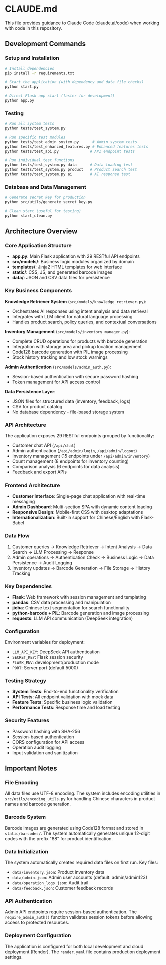 # CLAUDE.md

This file provides guidance to Claude Code (claude.ai/code) when working with code in this repository.

## Development Commands

### Setup and Installation
```bash
# Install dependencies
pip install -r requirements.txt

# Start the application (with dependency and data file checks)
python start.py

# Direct Flask app start (faster for development)
python app.py
```

### Testing
```bash
# Run all system tests
python tests/test_system.py

# Run specific test modules
python tests/test_admin_system.py      # Admin system tests
python tests/test_enhanced_features.py # Enhanced features tests
python tests/test_api.py              # API endpoint tests

# Run individual test functions
python tests/test_system.py data      # Data loading test
python tests/test_system.py product   # Product search test
python tests/test_system.py ai        # AI response test
```

### Database and Data Management
```bash
# Generate secret key for production
python src/utils/generate_secret_key.py

# Clean start (useful for testing)
python start_clean.py
```

## Architecture Overview

### Core Application Structure
- **app.py**: Main Flask application with 29 RESTful API endpoints
- **src/models/**: Business logic modules organized by domain
- **templates/**: Jinja2 HTML templates for web interface
- **static/**: CSS, JS, and generated barcode images
- **data/**: JSON and CSV data files for persistence

### Key Business Components

**Knowledge Retriever System** (`src/models/knowledge_retriever.py`):
- Orchestrates AI responses using intent analysis and data retrieval
- Integrates with LLM client for natural language processing
- Handles product search, policy queries, and contextual conversations

**Inventory Management** (`src/models/inventory_manager.py`):
- Complete CRUD operations for products with barcode generation
- Integration with storage area and pickup location management
- Code128 barcode generation with PIL image processing
- Stock history tracking and low stock warnings

**Admin Authentication** (`src/models/admin_auth.py`):
- Session-based authentication with secure password hashing
- Token management for API access control

**Data Persistence Layer**:
- JSON files for structured data (inventory, feedback, logs)
- CSV for product catalog
- No database dependency - file-based storage system

### API Architecture
The application exposes 29 RESTful endpoints grouped by functionality:
- Customer chat API (`/api/chat`)
- Admin authentication (`/api/admin/login`, `/api/admin/logout`)
- Inventory management (15 endpoints under `/api/admin/inventory`)
- Count management (8 endpoints for inventory counting)
- Comparison analysis (6 endpoints for data analysis)
- Feedback and export APIs

### Frontend Architecture
- **Customer Interface**: Single-page chat application with real-time messaging
- **Admin Dashboard**: Multi-section SPA with dynamic content loading
- **Responsive Design**: Mobile-first CSS with desktop adaptations
- **Internationalization**: Built-in support for Chinese/English with Flask-Babel

### Data Flow
1. Customer queries → Knowledge Retriever → Intent Analysis → Data Search → LLM Processing → Response
2. Admin operations → Authentication Check → Business Logic → Data Persistence → Audit Logging
3. Inventory updates → Barcode Generation → File Storage → History Tracking

### Key Dependencies
- **Flask**: Web framework with session management and templating
- **pandas**: CSV data processing and manipulation
- **jieba**: Chinese text segmentation for search functionality
- **python-barcode + PIL**: Barcode generation and image processing
- **requests**: LLM API communication (DeepSeek integration)

### Configuration
Environment variables for deployment:
- `LLM_API_KEY`: DeepSeek API authentication
- `SECRET_KEY`: Flask session security
- `FLASK_ENV`: development/production mode
- `PORT`: Server port (default 5000)

### Testing Strategy
- **System Tests**: End-to-end functionality verification
- **API Tests**: All endpoint validation with mock data
- **Feature Tests**: Specific business logic validation
- **Performance Tests**: Response time and load testing

### Security Features
- Password hashing with SHA-256
- Session-based authentication
- CORS configuration for API access
- Operation audit logging
- Input validation and sanitization

## Important Notes

### File Encoding
All data files use UTF-8 encoding. The system includes encoding utilities in `src/utils/encoding_utils.py` for handling Chinese characters in product names and barcode generation.

### Barcode System
Barcode images are generated using Code128 format and stored in `static/barcodes/`. The system automatically generates unique 12-digit codes with the prefix "88" for product identification.

### Data Initialization
The system automatically creates required data files on first run. Key files:
- `data/inventory.json`: Product inventory data
- `data/admin.json`: Admin user accounts (default: admin/admin123)
- `data/operation_logs.json`: Audit trail
- `data/feedback.json`: Customer feedback records

### API Authentication
Admin API endpoints require session-based authentication. The `require_admin_auth()` function validates session tokens before allowing access to protected resources.

### Deployment Configuration
The application is configured for both local development and cloud deployment (Render). The `render.yaml` file contains production deployment settings.